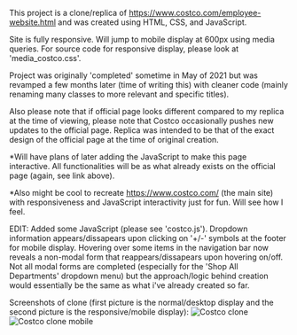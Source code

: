 This project is a clone/replica of https://www.costco.com/employee-website.html and was created using HTML, CSS, and JavaScript.

Site is fully responsive. Will jump to mobile display at 600px using media queries. For source code for responsive display, please look at 'media_costco.css'.

Project was originally 'completed' sometime in May of 2021 but was revamped a few months later (time of writing this) with cleaner code (mainly renaming many classes to more relevant and specific titles). 

Also please note that if official page looks different compared to my replica at the time of viewing, please note that Costco occasionally pushes new updates to the official page. Replica was intended to be that of the exact design of the official page at the time of original creation.

*Will have plans of later adding the JavaScript to make this page interactive. All functionalities will be as what already exists on the official page (again, see link above). 

*Also might be cool to recreate https://www.costco.com/ (the main site) with responsiveness and JavaScript interactivity just for fun. Will see how I feel.

EDIT: Added some JavaScript (please see 'costco.js'). Dropdown information appears/dissapears upon clicking on '+/-' symbols at the footer for mobile display. Hovering over some items in the navigation bar now reveals a non-modal form that reappears/dissapears upon hovering on/off. Not all modal forms are completed (especially for the 'Shop All Departments' dropdown menu) but the approach/logic behind creation would essentially be the same as what i've already created so far.

Screenshots of clone (first picture is the normal/desktop display and the second picture is the responsive/mobile display):
![Costco clone](https://user-images.githubusercontent.com/72681183/130344012-9151615e-51d8-46d8-8d54-da5e691251fc.png)
![Costco clone mobile](https://user-images.githubusercontent.com/72681183/130344013-4c187855-3cd3-4d64-857a-bcbfb0b45d3d.png)
